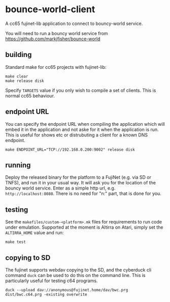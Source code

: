 # bounce-world-client

A cc65 fujinet-lib application to connect to bouncy-world service.

You will need to run a bouncy world service from https://github.com/markjfisher/bounce-world

## building

Standard make for cc65 projects with fujinet-lib:

```shell
make clear
make release disk
```

Specify `TARGETS` value if you only wish to compile a set of clients. This is normal cc65 behaviour.

## endpoint URL

You can specify the endpoint URL when compiling the application which will embed it in the application and not aske for it when the application is run.
This is useful for shows etc or distrubuting a client for a known DNS endpoint.

```shell
make ENDPOINT_URL="TCP://192.168.0.200:9002" release disk
```

## running

Deploy the released binary for the platform to a FujiNet (e.g. via SD or TNFS), and run it in your usual way.
It will ask you for the location of the bouncy world service. Enter as a simple http url, e.g. `http://localhost:8080`.
There is no need for "n:" part, that is done for you.

## testing

See the `makefiles/custom-<platform>.mk` files for requirements to run code under emulation.
Supported at the moment is Altirra on Atari, simply set the `ALTIRRA_HOME` value and run:

```shell
make test
```

## copying to SD

The fujinet supports webdav copying to the SD, and the cyberduck cli command `duck` can be used to do this on the command line.
This is particularly useful for testing c64 programs.

```shell
duck --upload dav://anonymous@fujinet.home/dav/bwc.prg dist/bwc.c64.prg -existing overwrite
```
